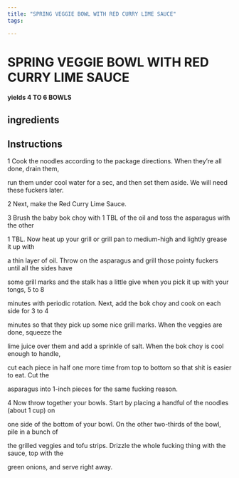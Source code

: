 ```yaml
---
title: "SPRING VEGGIE BOWL WITH RED CURRY LIME SAUCE"
tags:

---
```


# SPRING VEGGIE BOWL WITH RED CURRY LIME SAUCE

#### yields  4 TO 6 BOWLS

## ingredients

## Instructions


1 Cook the noodles according to the package directions. When they’re all done, drain them,

run them under cool water for a sec, and then set them aside. We will need these fuckers later.

2 Next, make the Red Curry Lime Sauce.

3 Brush the baby bok choy with 1 TBL of the oil and toss the asparagus with the other

1 TBL. Now heat up your grill or grill pan to medium-high and lightly grease it up with

a thin layer of oil. Throw on the asparagus and grill those pointy fuckers until all the sides have

some grill marks and the stalk has a little give when you pick it up with your tongs, 5 to 8

minutes with periodic rotation. Next, add the bok choy and cook on each side for 3 to 4

minutes so that they pick up some nice grill marks. When the veggies are done, squeeze the

lime juice over them and add a sprinkle of salt. When the bok choy is cool enough to handle,

cut each piece in half one more time from top to bottom so that shit is easier to eat. Cut the

asparagus into 1-inch pieces for the same fucking reason.

4 Now throw together your bowls. Start by placing a handful of the noodles (about 1 cup) on

one side of the bottom of your bowl. On the other two-thirds of the bowl, pile in a bunch of

the grilled veggies and tofu strips. Drizzle the whole fucking thing with the sauce, top with the

green onions, and serve right away.






